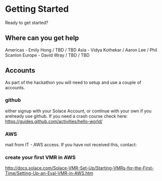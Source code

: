 # Getting Started

Ready to get started?   

## Where can you get help

Americas - Emily Hong / TBD / TBD
Asia - Vidya Kothekar / Aaron Lee / Phil Scanlon
Europe - David Wray / TBD / TBD


## Accounts

As part of the hackathon you will need to setup and use a couple of accounts.

### github
either signup with your Solace Account, or continue with your own if you arelready use github.
If you need a crash course check here: https://guides.github.com/activities/hello-world/


### AWS

mail from IT - AWS access.  If you have not received this, contact:

### create your first VMR in AWS

http://docs.solace.com/Solace-VMR-Set-Up/Starting-VMRs-for-the-First-Time/Setting-Up-an-Eval-VMR-in-AWS.htm
